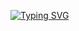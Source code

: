 <a href="https://git.io/typing-svg"><img src="http://readme-typing-svg.herokuapp.com?font=Fira+Code&size=30&duration=1500&pause=300&color=FF91CB&center=true&vCenter=true&multiline=true&width=435&height=60&lines=Test" alt="Typing SVG" /></a>
